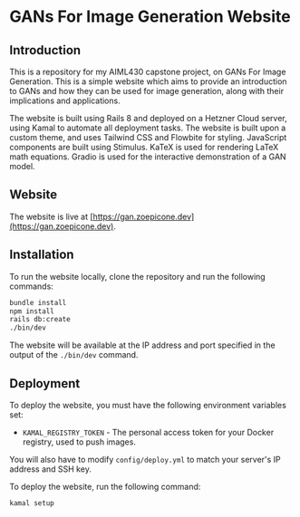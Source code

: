 # GANs For Image Generation Website

## Introduction

This is a repository for my AIML430 capstone project, on GANs For Image Generation. This is a simple website which aims to provide an introduction to GANs and how they can be used for image generation, along with their implications and applications. 

The website is built using Rails 8 and deployed on a Hetzner Cloud server, using Kamal to automate all deployment tasks. The website is built upon a custom theme, and uses Tailwind CSS and Flowbite for styling. JavaScript components are built using Stimulus. KaTeX is used for rendering LaTeX math equations. Gradio is used for the interactive demonstration of a GAN model.

## Website

The website is live at [https://gan.zoepicone.dev](https://gan.zoepicone.dev).

## Installation

To run the website locally, clone the repository and run the following commands:

```bash
bundle install
npm install
rails db:create
./bin/dev
```

The website will be available at the IP address and port specified in the output of the `./bin/dev` command.

## Deployment

To deploy the website, you must have the following environment variables set:

- `KAMAL_REGISTRY_TOKEN` - The personal access token for your Docker registry, used to push images.

You will also have to modify `config/deploy.yml` to match your server's IP address and SSH key.

To deploy the website, run the following command:

```bash
kamal setup
```
